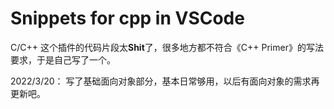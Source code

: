 # Snippets for cpp in VSCode
C/C++ 这个插件的代码片段太**Shit**了，很多地方都不符合《C++ Primer》的写法要求，于是自己写了一个。

2022/3/20：
  写了基础面向对象部分，基本日常够用，以后有面向对象的需求再更新吧。
